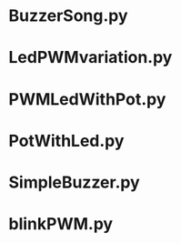 # BuzzerSong.py

# LedPWMvariation.py

# PWMLedWithPot.py

# PotWithLed.py

# SimpleBuzzer.py

# blinkPWM.py 
